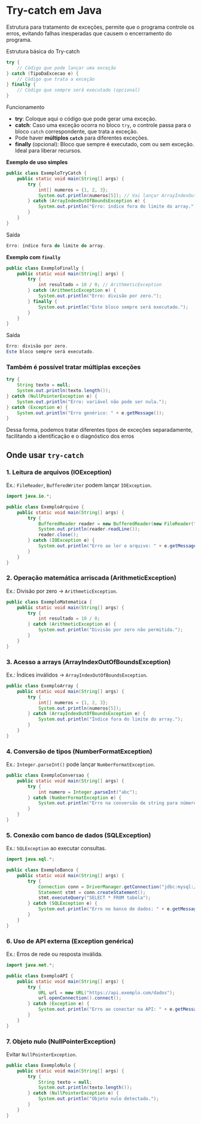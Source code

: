# Try-catch em Java

Estrutura para tratamento de exceções, permite que o programa controle os erros, evitando falhas inesperadas que causem o encerramento do programa.

Estrutura básica do Try-catch

```java
try {
    // Código que pode lançar uma exceção
} catch (TipoDaExcecao e) {
    // Código que trata a exceção
} finally {
    // Código que sempre será executado (opcional)
}
```

Funcionamento

- **try**: Coloque aqui o código que pode gerar uma exceção.
- **catch**: Caso uma exceção ocorra no bloco `try`, o controle passa para o bloco `catch` correspondente, que trata a exceção.
- Pode haver **múltiplos `catch`** para diferentes exceções.
- **finally** (opcional): Bloco que sempre é executado, com ou sem exceção. Ideal para liberar recursos.

**Exemplo de uso simples**

```java
public class ExemploTryCatch {
    public static void main(String[] args) {
        try {
            int[] numeros = {1, 2, 3};
            System.out.println(numeros[5]); // Vai lançar ArrayIndexOutOfBoundsException
        } catch (ArrayIndexOutOfBoundsException e) {
            System.out.println("Erro: índice fora do limite do array.");
        }
    }
}
```

Saída

```java
Erro: índice fora do limite do array.
```

**Exemplo com `finally`**

```java
public class ExemploFinally {
    public static void main(String[] args) {
        try {
            int resultado = 10 / 0; // ArithmeticException
        } catch (ArithmeticException e) {
            System.out.println("Erro: divisão por zero.");
        } finally {
            System.out.println("Este bloco sempre será executado.");
        }
    }
}
```

Saída

```java
Erro: divisão por zero.
Este bloco sempre será executado.
```

### Também é possível tratar múltiplas exceções

```java
try {
    String texto = null;
    System.out.println(texto.length());
} catch (NullPointerException e) {
    System.out.println("Erro: variável não pode ser nula.");
} catch (Exception e) {
    System.out.println("Erro genérico: " + e.getMessage());
}
```

Dessa forma, podemos tratar diferentes tipos de exceções separadamente, facilitando a identificação e o diagnóstico dos erros

## Onde usar `try-catch`

### 1. **Leitura de arquivos (IOException)**

Ex.: `FileReader`, `BufferedWriter` podem lançar `IOException`.

```java
import java.io.*;

public class ExemploArquivo {
    public static void main(String[] args) {
        try {
            BufferedReader reader = new BufferedReader(new FileReader("arquivo.txt"));
            System.out.println(reader.readLine());
            reader.close();
        } catch (IOException e) {
            System.out.println("Erro ao ler o arquivo: " + e.getMessage());
        }
    }
}
```

### 2. **Operação matemática arriscada (ArithmeticException)**

Ex.: Divisão por zero → `ArithmeticException`.

```java
public class ExemploMatematica {
    public static void main(String[] args) {
        try {
            int resultado = 10 / 0;
        } catch (ArithmeticException e) {
            System.out.println("Divisão por zero não permitida.");
        }
    }
}
```

### 3. **Acesso a arrays (ArrayIndexOutOfBoundsException)**

Ex.: Índices inválidos → `ArrayIndexOutOfBoundsException`.

```java
public class ExemploArray {
    public static void main(String[] args) {
        try {
            int[] numeros = {1, 2, 3};
            System.out.println(numeros[5]);
        } catch (ArrayIndexOutOfBoundsException e) {
            System.out.println("Índice fora do limite do array.");
        }
    }
}
```

### 4. **Conversão de tipos (NumberFormatException)**

Ex.: `Integer.parseInt()` pode lançar `NumberFormatException`.

```java
public class ExemploConversao {
    public static void main(String[] args) {
        try {
            int numero = Integer.parseInt("abc");
        } catch (NumberFormatException e) {
            System.out.println("Erro na conversão de string para número.");
        }
    }
}
```

### 5. **Conexão com banco de dados (SQLException)**

Ex.: `SQLException` ao executar consultas.

```java
import java.sql.*;

public class ExemploBanco {
    public static void main(String[] args) {
        try {
            Connection conn = DriverManager.getConnection("jdbc:mysql://localhost/teste", "root", "senha");
            Statement stmt = conn.createStatement();
            stmt.executeQuery("SELECT * FROM tabela");
        } catch (SQLException e) {
            System.out.println("Erro no banco de dados: " + e.getMessage());
        }
    }
}
```

### 6. **Uso de API externa (Exception genérica)**

Ex.: Erros de rede ou resposta inválida.

```java
import java.net.*;

public class ExemploAPI {
    public static void main(String[] args) {
        try {
            URL url = new URL("https://api.exemplo.com/dados");
            url.openConnection().connect();
        } catch (Exception e) {
            System.out.println("Erro ao conectar na API: " + e.getMessage());
        }
    }
}
```

### 7. **Objeto nulo (NullPointerException)**

Evitar `NullPointerException`.

```java
public class ExemploNulo {
    public static void main(String[] args) {
        try {
            String texto = null;
            System.out.println(texto.length());
        } catch (NullPointerException e) {
            System.out.println("Objeto nulo detectado.");
        }
    }
}
```
